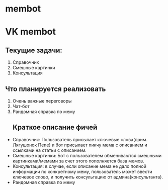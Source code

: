 # membot
<h1>VK membot</h1>
<div>
<h2>Текущие задачи:</h2>
<ol>
 <li>Справочник</li>
 <li>Смешные картинки</li>
 <li>Консультация</li>
</ol>
<h2>Что планируется реализовать</h2>
<ol>
 <li> Очень важные переговоры</li>
 <li> Чат-бот</li>
 <li>Рандомная справка по мему</li>
</ol>
<ul>
<h2>Краткое описание фичей</h2>
 <li>Справочник: Пользователь присылает ключевые слова(прим. Лягушонок Пепе) и бот присылает пикчу мема с описанием и ссылками на статьи с описанием.</li>
 <li>Смешные картинки: Бот с пользователем обмениваются смешными картинками/мемами за счет этого пополняется база мемов.</li>
 <li>Консультация: в случае, если описание мема не дало полной информации по конкретному мему, пользователь может ввести ключевое слово, и получить консультацию от админа(консультанта).</li>
 <li>Рандомная справка по мему</li>
</ul>
</div>
